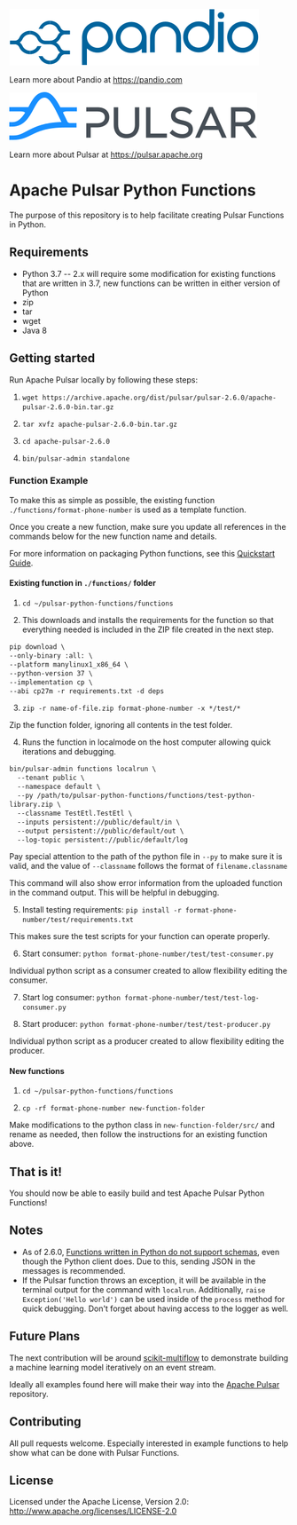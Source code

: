 <a href="https://pandio.com"><img src="assets/pandio_225_blue-05.svg" alt="Pandio Logo"></a>

Learn more about Pandio at https://pandio.com

<a href="https://pulsar.apache.org/"><img src="assets/pulsar.svg" alt="Apache Pulsar Logo"></a>

Learn more about Pulsar at https://pulsar.apache.org

# Apache Pulsar Python Functions

The purpose of this repository is to help facilitate creating Pulsar Functions in Python.

## Requirements

- Python 3.7
    -- 2.x will require some modification for existing functions that are written in 3.7, new functions can be written in either version of Python
- zip
- tar
- wget
- Java 8

## Getting started

Run Apache Pulsar locally by following these steps:

1. `wget https://archive.apache.org/dist/pulsar/pulsar-2.6.0/apache-pulsar-2.6.0-bin.tar.gz`

2. `tar xvfz apache-pulsar-2.6.0-bin.tar.gz`

3. `cd apache-pulsar-2.6.0`

4. `bin/pulsar-admin standalone`

### Function Example

To make this as simple as possible, the existing function `./functions/format-phone-number` is used as a template function.

Once you create a new function, make sure you update all references in the commands below for the new function name and details.

For more information on packaging Python functions, see this [Quickstart Guide](https://pulsar.apache.org/docs/fr/functions-quickstart/#package-python-dependencies).

#### Existing function in `./functions/` folder

1. `cd ~/pulsar-python-functions/functions`

2. This downloads and installs the requirements for the function so that everything needed is included in the ZIP file created in the next step.

```
pip download \
--only-binary :all: \
--platform manylinux1_x86_64 \
--python-version 37 \
--implementation cp \
--abi cp27m -r requirements.txt -d deps
```

3. `zip -r name-of-file.zip format-phone-number -x */test/*`

Zip the function folder, ignoring all contents in the test folder.

4. Runs the function in localmode on the host computer allowing quick iterations and debugging.

```
bin/pulsar-admin functions localrun \
  --tenant public \
  --namespace default \
  --py /path/to/pulsar-python-functions/functions/test-python-library.zip \
  --classname TestEtl.TestEtl \
  --inputs persistent://public/default/in \
  --output persistent://public/default/out \
  --log-topic persistent://public/default/log
```

Pay special attention to the path of the python file in `--py` to make sure it is valid, and the value of `--classname` follows the format of `filename.classname`

This command will also show error information from the uploaded function in the command output. This will be helpful in debugging.

5. Install testing requirements: `pip install -r format-phone-number/test/requirements.txt`

This makes sure the test scripts for your function can operate properly.

6. Start consumer: `python format-phone-number/test/test-consumer.py`

Individual python script as a consumer created to allow flexibility editing the consumer.

7. Start log consumer: `python format-phone-number/test/test-log-consumer.py`

8. Start producer: `python format-phone-number/test/test-producer.py`

Individual python script as a producer created to allow flexibility editing the producer.

#### New functions

1. `cd ~/pulsar-python-functions/functions`

2. `cp -rf format-phone-number new-function-folder`

Make modifications to the python class in `new-function-folder/src/` and rename as needed, then follow the instructions for an existing function above.

## That is it!

You should now be able to easily build and test Apache Pulsar Python Functions!

## Notes

- As of 2.6.0, [Functions written in Python do not support schemas](https://apache-pulsar.slack.com/archives/C5Z4T36F7/p1593488633393600), even though the Python client does. Due to this, sending JSON in the messages is recommended.
- If the Pulsar function throws an exception, it will be available in the terminal output for the command with `localrun`. Additionally, `raise Exception('Hello world')` can be used inside of the `process` method for quick debugging. Don't forget about having access to the logger as well.

## Future Plans

The next contribution will be around [scikit-multiflow](https://github.com/scikit-multiflow/scikit-multiflow) to demonstrate building a machine learning model iteratively on an event stream.

Ideally all examples found here will make their way into the [Apache Pulsar](https://github.com/apache/pulsar) repository.

## Contributing

All pull requests welcome. Especially interested in example functions to help show what can be done with Pulsar Functions.

## License

Licensed under the Apache License, Version 2.0: http://www.apache.org/licenses/LICENSE-2.0